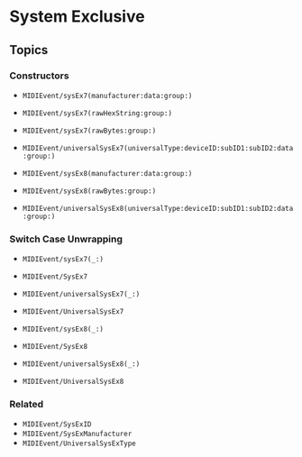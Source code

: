 # System Exclusive

## Topics

### Constructors

- ``MIDIEvent/sysEx7(manufacturer:data:group:)``
- ``MIDIEvent/sysEx7(rawHexString:group:)``
- ``MIDIEvent/sysEx7(rawBytes:group:)``
- ``MIDIEvent/universalSysEx7(universalType:deviceID:subID1:subID2:data:group:)``

- ``MIDIEvent/sysEx8(manufacturer:data:group:)``
- ``MIDIEvent/sysEx8(rawBytes:group:)``
- ``MIDIEvent/universalSysEx8(universalType:deviceID:subID1:subID2:data:group:)``

### Switch Case Unwrapping

- ``MIDIEvent/sysEx7(_:)``
- ``MIDIEvent/SysEx7``

- ``MIDIEvent/universalSysEx7(_:)``
- ``MIDIEvent/UniversalSysEx7``

- ``MIDIEvent/sysEx8(_:)``
- ``MIDIEvent/SysEx8``

- ``MIDIEvent/universalSysEx8(_:)``
- ``MIDIEvent/UniversalSysEx8``

### Related

- ``MIDIEvent/SysExID``
- ``MIDIEvent/SysExManufacturer``
- ``MIDIEvent/UniversalSysExType``
